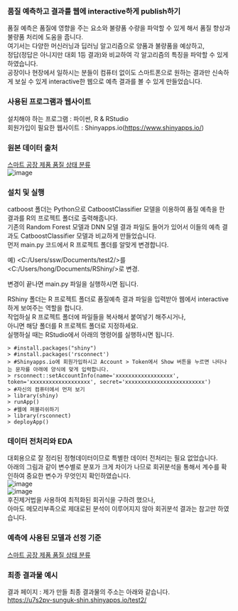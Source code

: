 ### 품질 예측하고 결과를 웹에 interactive하게 publish하기  

품질 예측은 품질에 영향을 주는 요소와 불량품 수량을 파악할 수 있게 해서 품질 향상과 불량품 처리에 도움을 줍니다.  
여기서는 다양한 머신러닝과 딥러닝 알고리즘으로 양품과 불량품을 예상하고,  
정답(정답은 아니지만 대회 1등 결과)와 비교하여 각 알고리즘의 특징을 파악할 수 있게 하였습니다.  
공장이나 현장에서 일하시는 분들이 컴퓨터 없이도 스마트폰으로 원하는 결과만 신속하게 보실 수 있게 interactive한 웹으로 예측 결과를 볼 수 있게 만들었습니다.  

  
### 사용된 프로그램과 웹사이트  
  
설치해야 하는 프로그램 : 파이썬, R & RStudio  
회원가입이 필요한 웹사이트 : Shinyapps.io(https://www.shinyapps.io/)  

  
### 원본 데이터 출처  
  
[스마트 공장 제품 품질 상태 분류](https://dacon.io/competitions/official/236055/data)  
![image](https://github.com/SungUk/quality/assets/5809062/7fdc761b-5e34-44f7-bccb-2ab1ed3c2be1)


### 설치 및 실행  
  
catboost 폴더는 Python으로 CatboostClassifier 모델을 이용하여 품질 예측을 한 결과를 R의 프로젝트 폴더로 출력해줍니다.  
기존의 Random Forest 모델과 DNN 모델 결과 파일도 들어가 있어서 이들의 예측 결과도 CatboostClassifier 모델과 비교하게 만들었습니다.  
먼저 main.py 코드에서 R 프로젝트 폴더를 알맞게 변경합니다.  
  
예) <C:/Users/ssw/Documents/test2/>를 <C:/Users/hong/Documents/RShiny/>로 변경.
  
변경이 끝나면 main.py 파일을 실행하시면 됩니다.  

RShiny 폴더는 R 프로젝트 폴더로 품질예측 결과 파일을 입력받아 웹에서 interactive하게 보여주는 역할을 합니다.  
작업하실 R 프로젝트 폴더에 파일들을 복사해서 붙여넣기 해주시거나,  
아니면 해당 폴더를 R 프로젝트 폴더로 지정하세요.  
실행하실 때는 RStudio에서 아래의 명령어를 실행하시면 됩니다.  
```
> #install.packages("shiny")
> #install.packages('rsconnect')
> #Shinyapps.io에 회원가입하시고 Account > Token에서 Show 버튼을 누르면 나타나는 문자를 아래에 양식에 맞게 입력합니다.
> rsconnect::setAccountInfo(name='xxxxxxxxxxxxxxxxxx', token='xxxxxxxxxxxxxxxxxxx', secret='xxxxxxxxxxxxxxxxxxxxxxxxx')
> #자신의 컴퓨터에서 먼저 보기
> library(shiny)
> runApp()
> #웹에 퍼블리쉬하기
> library(rsconnect)
> deployApp()
```


### 데이터 전처리와 EDA  
  
대회용으로 잘 정리된 정형데이터이므로 특별한 데이터 전처리는 필요 없었습니다.  
아래의 그림과 같이 변수별로 분포가 크게 차이가 나므로 회귀분석을 통해서 계수를 확인하여 중요한 변수가 무엇인지 확인하였습니다.  
![image](https://github.com/SungUk/quality/assets/5809062/ba77d349-2348-4922-9ffe-41aa093dfe7e)  
![image](https://github.com/SungUk/quality/assets/5809062/584c4333-33ab-45f6-aa8a-56651bd44eb7)  
후진제거법을 사용하여 최적화된 회귀식을 구하려 했으나,  
아마도 메모리부족으로 제대로된 분석이 이루어지지 않아 회귀분석 결과는 참고만 하였습니다.  

  
### 예측에 사용된 모델과 선정 기준  
  
[스마트 공장 제품 품질 상태 분류](https://dacon.io/competitions/official/236055/data)  





  
### 최종 결과물 예시  
  
결과 페이지 : 제가 만들 최종 결과물의 주소는 아래와 같습니다.  
https://u7s2pv-sunguk-shin.shinyapps.io/test2/  
  
  



  

